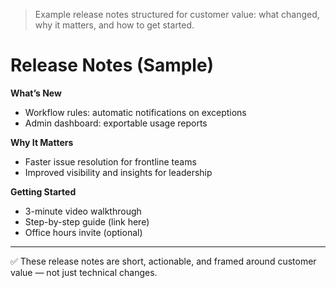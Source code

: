 > Example release notes structured for customer value: what changed, why it matters, and how to get started.



# Release Notes (Sample)

**What’s New**  
- Workflow rules: automatic notifications on exceptions  
- Admin dashboard: exportable usage reports  

**Why It Matters**  
- Faster issue resolution for frontline teams  
- Improved visibility and insights for leadership  

**Getting Started**  
- 3-minute video walkthrough  
- Step-by-step guide (link here)  
- Office hours invite (optional)  

---

✅ These release notes are short, actionable, and framed around customer value — not just technical changes.  

